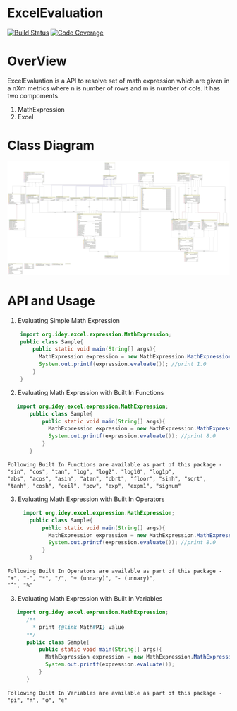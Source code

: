 # ExcelEvaluation
[![Build Status](https://travis-ci.org/deyindra/ExcelEvaluation.svg?branch=master)](https://travis-ci.org/deyindra/ExcelEvaluation)
[![Code Coverage](https://codecov.io/gh/deyindra/ExcelEvaluation/branch/master/graph/badge.svg)](https://codecov.io/gh/deyindra/ExcelEvaluation/branch/master)

OverView
===========================
ExcelEvaluation is a API to resolve set of math expression which are given in a nXm metrics where n is number of rows and m is number of cols.
It has two compoments.
1. MathExpression
2. Excel
 
Class Diagram
============================
![class diagram](ExcelEvaluation.jpg)

API and Usage
====================
1. Evaluating Simple Math Expression
```java
    import org.idey.excel.expression.MathExpression;
    public class Sample{
        public static void main(String[] args){
          MathExpression expression = new MathExpression.MathExpressionBuilder("0+1").build();
          System.out.printf(expression.evaluate()); //print 1.0
        }
    }
```
2. Evaluating Math Expression with Built In Functions
```java
   import org.idey.excel.expression.MathExpression;
       public class Sample{
           public static void main(String[] args){
             MathExpression expression = new MathExpression.MathExpressionBuilder("pow(2,3)").build();
             System.out.printf(expression.evaluate()); //print 8.0
           }
       } 
```
```
Following Built In Functions are available as part of this package - "sin", "cos", "tan", "log", "log2", "log10", "log1p", 
"abs", "acos", "asin", "atan", "cbrt", "floor", "sinh", "sqrt", "tanh", "cosh", "ceil", "pow", "exp", "expm1", "signum"
```
3. Evaluating Math Expression with Built In Operators
```java
     import org.idey.excel.expression.MathExpression;
       public class Sample{
           public static void main(String[] args){
             MathExpression expression = new MathExpression.MathExpressionBuilder("2^3").build();
             System.out.printf(expression.evaluate()); //print 8.0
           }
       } 
```
```
Following Built In Operators are available as part of this package - "+", "-", "*", "/", "+ (unnary)", "- (unnary)", 
"^", "%"
```
3. Evaluating Math Expression with Built In Variables
```java
   import org.idey.excel.expression.MathExpression;
      /**
        * print {@link Math#PI} value  
      **/
      public class Sample{
          public static void main(String[] args){
            MathExpression expression = new MathExpression.MathExpressionBuilder("pi").build();
            System.out.printf(expression.evaluate()); 
          }
      } 
```
```
Following Built In Variables are available as part of this package - "pi", "π", "φ", "e"
```

    